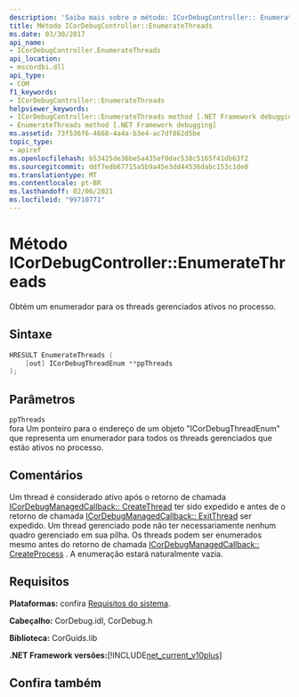 ```yaml
---
description: 'Saiba mais sobre o método: ICorDebugController:: EnumerateThreads'
title: Método ICorDebugController::EnumerateThreads
ms.date: 03/30/2017
api_name:
- ICorDebugController.EnumerateThreads
api_location:
- mscordbi.dll
api_type:
- COM
f1_keywords:
- ICorDebugController::EnumerateThreads
helpviewer_keywords:
- ICorDebugController::EnumerateThreads method [.NET Framework debugging]
- EnumerateThreads method [.NET Framework debugging]
ms.assetid: 73f536f6-4668-4a4a-b3e4-ac7df862d5be
topic_type:
- apiref
ms.openlocfilehash: b53425de36be5a435ef0dac538c5165f41db63f2
ms.sourcegitcommit: ddf7edb67715a5b9a45e3dd44536dabc153c1de0
ms.translationtype: MT
ms.contentlocale: pt-BR
ms.lasthandoff: 02/06/2021
ms.locfileid: "99710771"
---
```

# <a name="icordebugcontrollerenumeratethreads-method"></a>Método ICorDebugController::EnumerateThreads

Obtém um enumerador para os threads gerenciados ativos no processo.  
  
## <a name="syntax"></a>Sintaxe  
  
```cpp  
HRESULT EnumerateThreads (  
    [out] ICorDebugThreadEnum **ppThreads  
);  
```  
  
## <a name="parameters"></a>Parâmetros  

 `ppThreads`  
 fora Um ponteiro para o endereço de um objeto "ICorDebugThreadEnum" que representa um enumerador para todos os threads gerenciados que estão ativos no processo.  
  
## <a name="remarks"></a>Comentários  

 Um thread é considerado ativo após o retorno de chamada [ICorDebugManagedCallback:: CreateThread](icordebugmanagedcallback-createthread-method.md) ter sido expedido e antes de o retorno de chamada [ICorDebugManagedCallback:: ExitThread](icordebugmanagedcallback-exitthread-method.md) ser expedido. Um thread gerenciado pode não ter necessariamente nenhum quadro gerenciado em sua pilha. Os threads podem ser enumerados mesmo antes do retorno de chamada [ICorDebugManagedCallback:: CreateProcess](icordebugmanagedcallback-createprocess-method.md) . A enumeração estará naturalmente vazia.  
  
## <a name="requirements"></a>Requisitos  

 **Plataformas:** confira [Requisitos do sistema](../../get-started/system-requirements.md).  
  
 **Cabeçalho:** CorDebug.idl, CorDebug.h  
  
 **Biblioteca:** CorGuids.lib  
  
 **.NET Framework versões:**[!INCLUDE[net_current_v10plus](../../../../includes/net-current-v10plus-md.md)]  
  
## <a name="see-also"></a>Confira também
